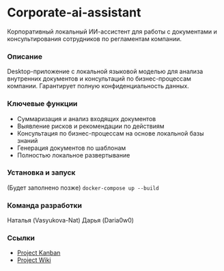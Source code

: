 # Corporate-ai-assistant
Корпоративный локальный ИИ-ассистент для работы с документами и консультирования сотрудников по регламентам компании.

### Описание
Desktop-приложение с локальной языковой моделью для анализа внутренних документов и консультаций по бизнес-процессам компании. Гарантирует полную конфиденциальность данных.

### Ключевые функции
- Суммаризация и анализ входящих документов
- Выявление рисков и рекомендации по действиям
- Консультация по бизнес-процессам на основе локальной базы знаний
- Генерация документов по шаблонам
- Полностью локальное развертывание

### Установка и запуск
(Будет заполнено позже)
`docker-compose up --build`

### Команда разработки
Наталья (Vasyukova-Nat)
Дарья (Daria0w0)

### Ссылки
- [Project Kanban](https://github.com/users/Vasyukova-Nat/projects/3) 
- [Project Wiki](https://github.com/Vasyukova-Nat/corporate-ai-assistant/wiki) 
